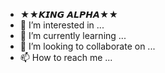 - ★★𝙆𝙄𝙉𝙂 𝘼𝙇𝙋𝙃𝘼★★
- 👀 I’m interested in ...
- 🌱 I’m currently learning ...
- 💞️ I’m looking to collaborate on ...
- 📫 How to reach me ...

<!---
𝙆𝙄𝙉𝙂 𝘼𝙇𝙋𝙃𝘼/Alpha Ninja is a ✨ special ✨ repository because its `README.md` (https://ibb.co/tDCDgS0) appears on your GitHub profile.
You can click the Preview link to take a look at your changes.
--->
